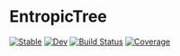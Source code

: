 # EntropicTree

[![Stable](https://img.shields.io/badge/docs-stable-blue.svg)](https://nivupai.github.io/EntropicTree.jl/stable)
[![Dev](https://img.shields.io/badge/docs-dev-blue.svg)](https://nivupai.github.io/EntropicTree.jl/dev)
[![Build Status](https://travis-ci.com/nivupai/EntropicTree.jl.svg?branch=main)](https://travis-ci.com/nivupai/EntropicTree.jl)
[![Coverage](https://codecov.io/gh/nivupai/EntropicTree.jl/branch/main/graph/badge.svg)](https://codecov.io/gh/nivupai/EntropicTree.jl)
